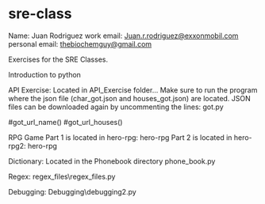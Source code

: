 # sre-class

Name: Juan Rodriguez
work email: Juan.r.rodriguez@exxonmobil.com
personal email: thebiochemguy@gmail.com

Exercises for the SRE Classes.

Introduction to python

API Exercise:
 Located in API_Exercise folder... Make sure to run the program where the json file (char_got.json and houses_got.json) are located. JSON files can be downloaded again by uncommenting the lines: got.py

#got_url_name()
#got_url_houses()


RPG Game
Part 1 is located in hero-rpg: hero-rpg
Part 2 is located in hero-rpg2: hero-rpg

Dictionary:
Located in the Phonebook directory phone_book.py

Regex:
regex_files\regex_files.py

Debugging:
Debugging\debugging2.py